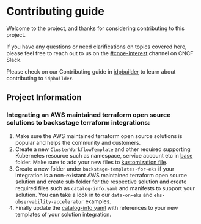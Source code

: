 # Contributing guide

Welcome to the project, and thanks for considering contributing to this project. 

If you have any questions or need clarifications on topics covered here, please feel free to reach out to us on the [#cnoe-interest](https://cloud-native.slack.com/archives/C05TN9WFN5S) channel on CNCF Slack.

Please check on our Contributing guide in [idpbuilder](https://github.com/cnoe-io/idpbuilder/blob/main/CONTRIBUTING.md) to learn about contributing to `idpbuilder`.

## Project Information

### Integrating an AWS maintained terraform open source solutions to backsstage terraform integrations:

1. Make sure the AWS maintained terraform open source solutions is popular and helps the community and customers.
2. Create a new `ClusterWorkflowTemplate` and other required supporting Kubernetes resource such as namespace, service account etc in [base](./argo-workflows-templates/base) folder. Make sure to add your new files to [kustomization file](./argo-workflows-templates/base/kustomization.yaml).
3. Create a new folder under `backstage-templates-for-eks` if your integration is a non-existant AWS maintained terraform open source solution and create sub folder for the respective solution and create required files such as `catalog-info.yaml` and manifests to support your solution. You can take a look in to our `data-on-eks` and `eks-observability-accelerator` examples.
4. Finally update the [catalog-info.yaml](./backstage-templates-for-eks/catalog-info.yaml) with references to your new templates of your solution integration.

